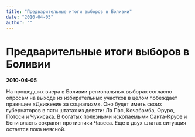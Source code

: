 ```yaml
---
title: "Предварительные итоги выборов в Боливии"
date: "2010-04-05"
author: ""
---
```


# Предварительные итоги выборов в Боливии

**2010-04-05** 

На прошедших вчера в Боливии региональных выборах согласно опросам на выходе из избирательных участков в целом побеждает правящее «Движение за социализм». Оно будет иметь своих губернаторов в пяти штатах из девяти: Ла Пас, Кочабамба, Оруро, Потоси и Чукисака. В богатых полезными ископаемыми Санта-Крусе и Бени власть сохранят противники Чавеса. Еще в двух штатах ситуация остается пока неясной.